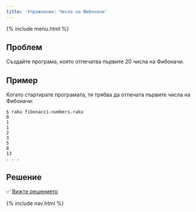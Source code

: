 ```yaml
---
title: 'Упражнение: Числа на Фибоначи'
---
```


{% include menu.html %}

## Проблем

Създайте програма, която отпечатва първите 20 числа на Фибоначи.

## Пример

Когато стартирате програмата, тя трябва да отпечата първите числа на Фибоначи:

```console
$ raku fibonacci-numbers.raku
0
1
1
2
3
5
8
13
. . .
```

## Решение

✅ [Вижте решението](solution)

{% include nav.html %}